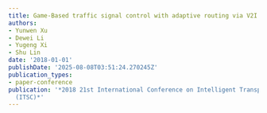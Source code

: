 ```yaml
---
title: Game-Based traffic signal control with adaptive routing via V2I
authors:
- Yunwen Xu
- Dewei Li
- Yugeng Xi
- Shu Lin
date: '2018-01-01'
publishDate: '2025-08-08T03:51:24.270245Z'
publication_types:
- paper-conference
publication: '*2018 21st International Conference on Intelligent Transportation Systems
  (ITSC)*'
---
```

